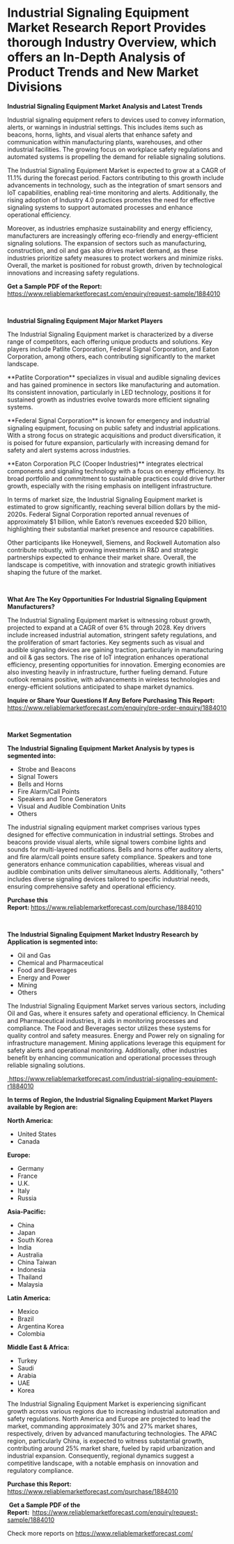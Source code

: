 <p><h1>Industrial Signaling Equipment Market Research Report Provides thorough Industry Overview, which offers an In-Depth Analysis of Product Trends and New Market Divisions</h1></p><p><strong>Industrial Signaling Equipment Market Analysis and Latest Trends</strong></p>
<p><p>Industrial signaling equipment refers to devices used to convey information, alerts, or warnings in industrial settings. This includes items such as beacons, horns, lights, and visual alerts that enhance safety and communication within manufacturing plants, warehouses, and other industrial facilities. The growing focus on workplace safety regulations and automated systems is propelling the demand for reliable signaling solutions.</p><p>The Industrial Signaling Equipment Market is expected to grow at a CAGR of 11.1% during the forecast period. Factors contributing to this growth include advancements in technology, such as the integration of smart sensors and IoT capabilities, enabling real-time monitoring and alerts. Additionally, the rising adoption of Industry 4.0 practices promotes the need for effective signaling systems to support automated processes and enhance operational efficiency.</p><p>Moreover, as industries emphasize sustainability and energy efficiency, manufacturers are increasingly offering eco-friendly and energy-efficient signaling solutions. The expansion of sectors such as manufacturing, construction, and oil and gas also drives market demand, as these industries prioritize safety measures to protect workers and minimize risks. Overall, the market is positioned for robust growth, driven by technological innovations and increasing safety regulations.</p></p>
<p><strong>Get a Sample PDF of the Report:&nbsp;</strong> <a href="https://www.reliablemarketforecast.com/enquiry/request-sample/1884010?utm_campaign=2276&utm_medium=2&utm_source=Github&utm_content=ia&utm_term=01032025&utm_id=industrial-signaling-equipment">https://www.reliablemarketforecast.com/enquiry/request-sample/1884010</a></p>
<p>&nbsp;</p>
<p><strong>Industrial Signaling Equipment Major Market Players</strong></p>
<p><p>The Industrial Signaling Equipment market is characterized by a diverse range of competitors, each offering unique products and solutions. Key players include Patlite Corporation, Federal Signal Corporation, and Eaton Corporation, among others, each contributing significantly to the market landscape.</p><p>**Patlite Corporation** specializes in visual and audible signaling devices and has gained prominence in sectors like manufacturing and automation. Its consistent innovation, particularly in LED technology, positions it for sustained growth as industries evolve towards more efficient signaling systems.</p><p>**Federal Signal Corporation** is known for emergency and industrial signaling equipment, focusing on public safety and industrial applications. With a strong focus on strategic acquisitions and product diversification, it is poised for future expansion, particularly with increasing demand for safety and alert systems across industries.</p><p>**Eaton Corporation PLC (Cooper Industries)** integrates electrical components and signaling technology with a focus on energy efficiency. Its broad portfolio and commitment to sustainable practices could drive further growth, especially with the rising emphasis on intelligent infrastructure.</p><p>In terms of market size, the Industrial Signaling Equipment market is estimated to grow significantly, reaching several billion dollars by the mid-2020s. Federal Signal Corporation reported annual revenues of approximately $1 billion, while Eaton’s revenues exceeded $20 billion, highlighting their substantial market presence and resource capabilities.</p><p>Other participants like Honeywell, Siemens, and Rockwell Automation also contribute robustly, with growing investments in R&D and strategic partnerships expected to enhance their market share. Overall, the landscape is competitive, with innovation and strategic growth initiatives shaping the future of the market.</p></p>
<p>&nbsp;</p>
<p><strong>What Are The Key Opportunities For Industrial Signaling Equipment Manufacturers?</strong></p>
<p><p>The Industrial Signaling Equipment market is witnessing robust growth, projected to expand at a CAGR of over 6% through 2028. Key drivers include increased industrial automation, stringent safety regulations, and the proliferation of smart factories. Key segments such as visual and audible signaling devices are gaining traction, particularly in manufacturing and oil & gas sectors. The rise of IoT integration enhances operational efficiency, presenting opportunities for innovation. Emerging economies are also investing heavily in infrastructure, further fueling demand. Future outlook remains positive, with advancements in wireless technologies and energy-efficient solutions anticipated to shape market dynamics.</p></p>
<p><strong>Inquire or Share Your Questions If Any Before Purchasing This Report:</strong> <a href="https://www.reliablemarketforecast.com/enquiry/pre-order-enquiry/1884010?utm_campaign=2276&utm_medium=2&utm_source=Github&utm_content=ia&utm_term=01032025&utm_id=industrial-signaling-equipment">https://www.reliablemarketforecast.com/enquiry/pre-order-enquiry/1884010</a></p>
<p>&nbsp;</p>
<p><strong>Market Segmentation</strong></p>
<p><strong>The Industrial Signaling Equipment Market Analysis by types is segmented into:</strong></p>
<p><ul><li>Strobe and Beacons</li><li>Signal Towers</li><li>Bells and Horns</li><li>Fire Alarm/Call Points</li><li>Speakers and Tone Generators</li><li>Visual and Audible Combination Units</li><li>Others</li></ul></p>
<p><p>The industrial signaling equipment market comprises various types designed for effective communication in industrial settings. Strobes and beacons provide visual alerts, while signal towers combine lights and sounds for multi-layered notifications. Bells and horns offer auditory alerts, and fire alarm/call points ensure safety compliance. Speakers and tone generators enhance communication capabilities, whereas visual and audible combination units deliver simultaneous alerts. Additionally, "others" includes diverse signaling devices tailored to specific industrial needs, ensuring comprehensive safety and operational efficiency.</p></p>
<p><strong>Purchase this Report:&nbsp;</strong><a href="https://www.reliablemarketforecast.com/purchase/1884010?utm_campaign=2276&utm_medium=2&utm_source=Github&utm_content=ia&utm_term=01032025&utm_id=industrial-signaling-equipment">https://www.reliablemarketforecast.com/purchase/1884010</a></p>
<p>&nbsp;</p>
<p><strong>The Industrial Signaling Equipment Market Industry Research by Application is segmented into:</strong></p>
<p><ul><li>Oil and Gas</li><li>Chemical and Pharmaceutical</li><li>Food and Beverages</li><li>Energy and Power</li><li>Mining</li><li>Others</li></ul></p>
<p><p>The Industrial Signaling Equipment Market serves various sectors, including Oil and Gas, where it ensures safety and operational efficiency. In Chemical and Pharmaceutical industries, it aids in monitoring processes and compliance. The Food and Beverages sector utilizes these systems for quality control and safety measures. Energy and Power rely on signaling for infrastructure management. Mining applications leverage this equipment for safety alerts and operational monitoring. Additionally, other industries benefit by enhancing communication and operational processes through reliable signaling solutions.</p></p>
<p><a href="https://www.reliablemarketforecast.com/industrial-signaling-equipment-r1884010?utm_campaign=2276&utm_medium=2&utm_source=Github&utm_content=ia&utm_term=01032025&utm_id=industrial-signaling-equipment">&nbsp;https://www.reliablemarketforecast.com/industrial-signaling-equipment-r1884010</a></p>
<p><strong>In terms of Region, the Industrial Signaling Equipment Market Players available by Region are:</strong></p>
<p>
    <p> <strong> North America: </strong>
        <ul>
            <li>United States</li>
            <li>Canada</li>
        </ul>
        </p> 
    <p> <strong> Europe: </strong>
        <ul>
            <li>Germany</li>
            <li>France</li>
            <li>U.K.</li>
            <li>Italy</li>
            <li>Russia</li>
        </ul>
        </p> 
    <p> <strong> Asia-Pacific: </strong>
        <ul>
            <li>China</li>
            <li>Japan</li>
            <li>South Korea</li>
            <li>India</li>
            <li>Australia</li>
            <li>China Taiwan</li>
            <li>Indonesia</li>
            <li>Thailand</li>
            <li>Malaysia</li>
        </ul>
        </p> 
    <p> <strong> Latin America: </strong>
        <ul>
            <li>Mexico</li>
            <li>Brazil</li>
            <li>Argentina Korea</li>
            <li>Colombia</li>
        </ul>
        </p> 
    <p> <strong> Middle East & Africa: </strong>
        <ul>
            <li>Turkey</li>
            <li>Saudi</li>
            <li>Arabia</li>
            <li>UAE</li>
            <li>Korea</li>
        </ul>
    </p>
    </p>
<p><p>The Industrial Signaling Equipment Market is experiencing significant growth across various regions due to increasing industrial automation and safety regulations. North America and Europe are projected to lead the market, commanding approximately 30% and 27% market shares, respectively, driven by advanced manufacturing technologies. The APAC region, particularly China, is expected to witness substantial growth, contributing around 25% market share, fueled by rapid urbanization and industrial expansion. Consequently, regional dynamics suggest a competitive landscape, with a notable emphasis on innovation and regulatory compliance.</p></p>
<p><strong>Purchase this Report: </strong><a href="https://www.reliablemarketforecast.com/purchase/1884010?utm_campaign=2276&utm_medium=2&utm_source=Github&utm_content=ia&utm_term=01032025&utm_id=industrial-signaling-equipment">https://www.reliablemarketforecast.com/purchase/1884010</a></p>
<p>&nbsp;<strong>Get a Sample PDF of the Report:&nbsp;&nbsp;</strong><a href="https://www.reliablemarketforecast.com/enquiry/request-sample/1884010?utm_campaign=2276&utm_medium=2&utm_source=Github&utm_content=ia&utm_term=01032025&utm_id=industrial-signaling-equipment">https://www.reliablemarketforecast.com/enquiry/request-sample/1884010</a></p>
<p><strong></strong></p>
<p>Check more reports on <a href="https://www.reliablemarketforecast.com/?utm_campaign=2276&utm_medium=2&utm_source=Github&utm_content=ia&utm_term=01032025&utm_id=industrial-signaling-equipment">https://www.reliablemarketforecast.com/</a></p>